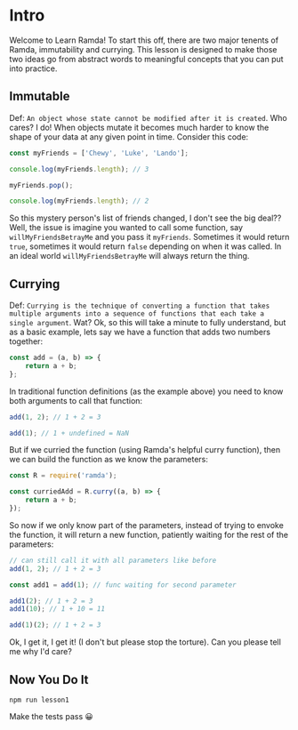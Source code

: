 # Intro

Welcome to Learn Ramda! To start this off, there are two major tenents of Ramda, immutability and currying. This lesson is designed to make those two ideas go from abstract words to meaningful concepts that you can put into practice.

## Immutable

Def: `An object whose state cannot be modified after it is created`. Who cares? I do! When objects mutate it becomes much harder to know the shape of your data at any given point in time. Consider this code:

```javascript
const myFriends = ['Chewy', 'Luke', 'Lando'];

console.log(myFriends.length); // 3

myFriends.pop();

console.log(myFriends.length); // 2
```

So this mystery person's list of friends changed, I don't see the big deal?? Well, the issue is imagine you wanted to call some function, say `willMyFriendsBetrayMe` and you pass it `myFriends`. Sometimes it would return `true`, sometimes it would return `false` depending on when it was called. In an ideal world `willMyFriendsBetrayMe` will always return the thing.

## Currying

Def: `Currying is the technique of converting a function that takes multiple arguments into a sequence of functions that each take a single argument`. Wat? Ok, so this will take a minute to fully understand, but as a basic example, lets say we have a function that adds two numbers together:

```javascript
const add = (a, b) => {
    return a + b;
};
```

In traditional function definitions (as the example above) you need to know both arguments to call that function:

```javascript
add(1, 2); // 1 + 2 = 3

add(1); // 1 + undefined = NaN
```

But if we curried the function (using Ramda's helpful curry function), then we can build the function as we know the parameters:

```javascript
const R = require('ramda');

const curriedAdd = R.curry((a, b) => {
    return a + b;
});
```

So now if we only know part of the parameters, instead of trying to envoke the function, it will return a new function, patiently waiting for the rest of the parameters:

```javascript
// can still call it with all parameters like before
add(1, 2); // 1 + 2 = 3

const add1 = add(1); // func waiting for second parameter

add1(2); // 1 + 2 = 3
add1(10); // 1 + 10 = 11

add(1)(2); // 1 + 2 = 3
```

Ok, I get it, I get it! (I don't but please stop the torture). Can you please tell me why I'd care?

## Now You Do It

`npm run lesson1`

Make the tests pass 😀
